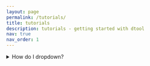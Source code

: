 ```yaml
---
layout: page
permalink: /tutorials/
title: tutorials
description: tutorials - getting started with dtool
nav: true
nav_order: 1
---
```


<details>
<summary>How do I dropdown?</summary>
<br>
<script src="https://asciinema.org/a/661484.js" id="asciicast-661484" async="true"></script>
</details>
